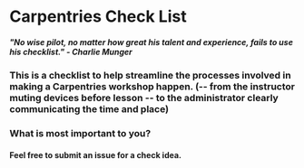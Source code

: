 # Carpentries Check List

##### *"No wise pilot, no matter how great his talent and experience, fails to use his checklist."* - Charlie Munger

### This is a checklist to help streamline the processes involved in making a Carpentries workshop happen. (-- from the instructor muting devices before lesson -- to the administrator clearly communicating the time and place)

### What is most important to you?

#### Feel free to submit an issue for a check idea.
